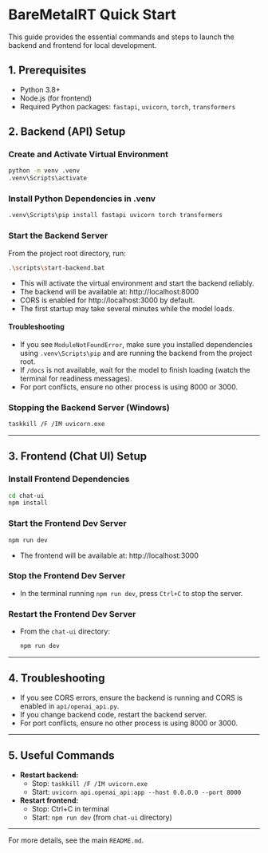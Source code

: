 # BareMetalRT Quick Start

This guide provides the essential commands and steps to launch the backend and frontend for local development.

## 1. Prerequisites
- Python 3.8+
- Node.js (for frontend)
- Required Python packages: `fastapi`, `uvicorn`, `torch`, `transformers`

## 2. Backend (API) Setup

### Create and Activate Virtual Environment
```sh
python -m venv .venv
.venv\Scripts\activate
```

### Install Python Dependencies in .venv
```sh
.venv\Scripts\pip install fastapi uvicorn torch transformers
```

### Start the Backend Server
From the project root directory, run:
```sh
.\scripts\start-backend.bat
```
- This will activate the virtual environment and start the backend reliably.
- The backend will be available at: http://localhost:8000
- CORS is enabled for http://localhost:3000 by default.
- The first startup may take several minutes while the model loads.

#### Troubleshooting
- If you see `ModuleNotFoundError`, make sure you installed dependencies using `.venv\Scripts\pip` and are running the backend from the project root.
- If `/docs` is not available, wait for the model to finish loading (watch the terminal for readiness messages).
- For port conflicts, ensure no other process is using 8000 or 3000.

### Stopping the Backend Server (Windows)
```sh
taskkill /F /IM uvicorn.exe
```

---

## 3. Frontend (Chat UI) Setup

### Install Frontend Dependencies
```sh
cd chat-ui
npm install
```

### Start the Frontend Dev Server
```sh
npm run dev
```

- The frontend will be available at: http://localhost:3000

### Stop the Frontend Dev Server
- In the terminal running `npm run dev`, press `Ctrl+C` to stop the server.

### Restart the Frontend Dev Server
- From the `chat-ui` directory:
  ```sh
  npm run dev
  ```

---

## 4. Troubleshooting
- If you see CORS errors, ensure the backend is running and CORS is enabled in `api/openai_api.py`.
- If you change backend code, restart the backend server.
- For port conflicts, ensure no other process is using 8000 or 3000.

---

## 5. Useful Commands
- **Restart backend:**
  - Stop: `taskkill /F /IM uvicorn.exe`
  - Start: `uvicorn api.openai_api:app --host 0.0.0.0 --port 8000`
- **Restart frontend:**
  - Stop: Ctrl+C in terminal
  - Start: `npm run dev` (from `chat-ui` directory)

---

For more details, see the main `README.md`.
